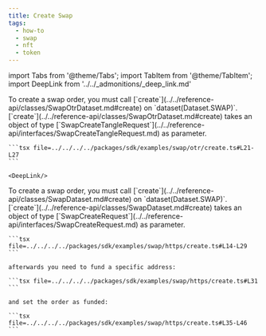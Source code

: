 ```yaml
---
title: Create Swap
tags:
  - how-to
  - swap
  - nft
  - token
---
```


import Tabs from '@theme/Tabs';
import TabItem from '@theme/TabItem';
import DeepLink from '../../_admonitions/_deep_link.md'

<Tabs>
  <TabItem value="otr" label="OTR">
    To create a swap order, you must call [`create`](../../reference-api/classes/SwapOtrDataset.md#create) on `dataset(Dataset.SWAP)`.
    [`create`](../../reference-api/classes/SwapOtrDataset.md#create) takes an object of type [`SwapCreateTangleRequest`](../../reference-api/interfaces/SwapCreateTangleRequest.md) as parameter.

    ```tsx file=../../../../packages/sdk/examples/swap/otr/create.ts#L21-L27
    ```

    <DeepLink/>
  </TabItem>  
  <TabItem value="https" label="HTTPS">
    To create a swap order, you must call [`create`](../../reference-api/classes/SwapDataset.md#create) on `dataset(Dataset.SWAP)`.
    [`create`](../../reference-api/classes/SwapDataset.md#create) takes an object of type [`SwapCreateRequest`](../../reference-api/interfaces/SwapCreateRequest.md) as parameter.

    ```tsx file=../../../../packages/sdk/examples/swap/https/create.ts#L14-L29
    ```

    afterwards you need to fund a specific address:

    ```tsx file=../../../../packages/sdk/examples/swap/https/create.ts#L31
    ```

    and set the order as funded:

    ```tsx file=../../../../packages/sdk/examples/swap/https/create.ts#L35-L46
    ```
    
  </TabItem>
</Tabs>
